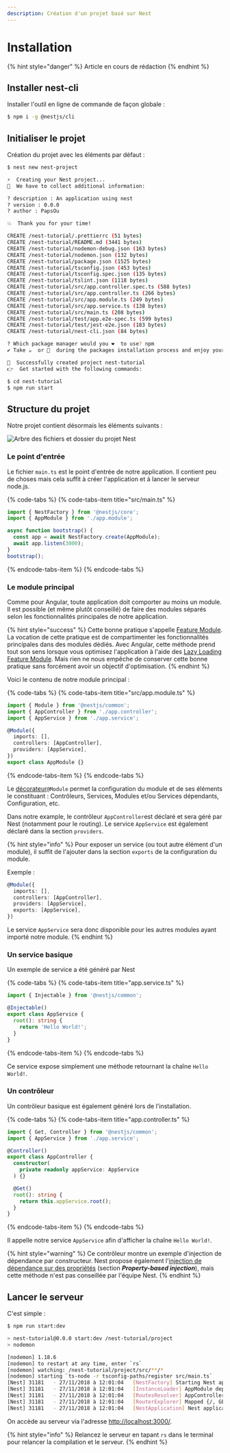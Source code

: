 ```yaml
---
description: Création d'un projet basé sur Nest
---
```


# Installation

{% hint style="danger" %}
Article en cours de rédaction
{% endhint %}

## Installer nest-cli

Installer l'outil en ligne de commande de façon globale :

```bash
$ npm i -g @nestjs/cli
```

## Initialiser le projet

Création du projet avec les éléments par défaut :

```bash
$ nest new nest-project

⚡️  Creating your Nest project...
🙌  We have to collect additional information:

? description : An application using nest
? version : 0.0.0
? author : PapsOu

💥  Thank you for your time!

CREATE /nest-tutorial/.prettierrc (51 bytes)
CREATE /nest-tutorial/README.md (3441 bytes)
CREATE /nest-tutorial/nodemon-debug.json (163 bytes)
CREATE /nest-tutorial/nodemon.json (132 bytes)
CREATE /nest-tutorial/package.json (1525 bytes)
CREATE /nest-tutorial/tsconfig.json (453 bytes)
CREATE /nest-tutorial/tsconfig.spec.json (135 bytes)
CREATE /nest-tutorial/tslint.json (1118 bytes)
CREATE /nest-tutorial/src/app.controller.spec.ts (588 bytes)
CREATE /nest-tutorial/src/app.controller.ts (266 bytes)
CREATE /nest-tutorial/src/app.module.ts (249 bytes)
CREATE /nest-tutorial/src/app.service.ts (138 bytes)
CREATE /nest-tutorial/src/main.ts (208 bytes)
CREATE /nest-tutorial/test/app.e2e-spec.ts (599 bytes)
CREATE /nest-tutorial/test/jest-e2e.json (183 bytes)
CREATE /nest-tutorial/nest-cli.json (84 bytes)

? Which package manager would you ❤️  to use? npm
✔ Take ☕️  or 🍺  during the packages installation process and enjoy your time

🚀  Successfully created project nest-tutorial
👉  Get started with the following commands:

$ cd nest-tutorial
$ npm run start
```

## Structure du projet

Notre projet contient désormais les éléments suivants :

![Arbre des fichiers et dossier du projet Nest](../.gitbook/assets/20181126-215444.png)

### Le point d'entrée

Le fichier `main.ts` est le point d'entrée de notre application. Il contient peu de choses mais cela suffit à créer l'application et à lancer le serveur node.js.

{% code-tabs %}
{% code-tabs-item title="src/main.ts" %}
```typescript
import { NestFactory } from '@nestjs/core';
import { AppModule } from './app.module';

async function bootstrap() {
  const app = await NestFactory.create(AppModule);
  await app.listen(3000);
}
bootstrap();
```
{% endcode-tabs-item %}
{% endcode-tabs %}

### Le module principal

Comme pour Angular, toute application doit comporter au moins un module. Il est possible \(et même plutôt conseillé\) de faire des modules séparés selon les fonctionnalités principales de notre application.

{% hint style="success" %}
Cette bonne pratique s'appelle [Feature Module](https://angular.io/guide/feature-modules). La vocation de cette pratique est de compartimenter les fonctionnalités principales dans des modules dédiés. Avec Angular, cette méthode prend tout son sens lorsque vous optimisez l'application à l'aide des [Lazy Loading Feature Module](https://angular.io/guide/lazy-loading-ngmodules). Mais rien ne nous empêche de conserver cette bonne pratique sans forcément avoir un objectif d'optimisation.
{% endhint %}

Voici le contenu de notre module principal :

{% code-tabs %}
{% code-tabs-item title="src/app.module.ts" %}
```typescript
import { Module } from '@nestjs/common';
import { AppController } from './app.controller';
import { AppService } from './app.service';

@Module({
  imports: [],
  controllers: [AppController],
  providers: [AppService],
})
export class AppModule {}
```
{% endcode-tabs-item %}
{% endcode-tabs %}

Le [décorateur](https://docs.nestjs.com/custom-decorators)`@Module` permet la configuration du module et de ses éléments le constituant : Contrôleurs, Services, Modules et/ou Services dépendants, Configuration, etc.

Dans notre example, le contrôleur `AppController`est déclaré et sera géré par Nest \(notamment pour le routing\). Le service `AppService` est également déclaré dans la section `providers`.

{% hint style="info" %}
Pour exposer un service \(ou tout autre élément d'un module\), il suffit de l'ajouter dans la section `exports` de la configuration du module.

Exemple :

```typescript
@Module({
  imports: [],
  controllers: [AppController],
  providers: [AppService],
  exports: [AppService],
})
```

Le service `AppService` sera donc disponible pour les autres modules ayant importé notre module.
{% endhint %}

### Un service basique

Un exemple de service a été généré par Nest

{% code-tabs %}
{% code-tabs-item title="app.service.ts" %}
```typescript
import { Injectable } from '@nestjs/common';

@Injectable()
export class AppService {
  root(): string {
    return 'Hello World!';
  }
}
```
{% endcode-tabs-item %}
{% endcode-tabs %}

Ce service expose simplement une méthode retournant la chaîne `Hello World!`.

### Un contrôleur

Un contrôleur basique est également généré lors de l'installation.

{% code-tabs %}
{% code-tabs-item title="app.controller.ts" %}
```typescript
import { Get, Controller } from '@nestjs/common';
import { AppService } from './app.service';

@Controller()
export class AppController {
  constructor(
    private readonly appService: AppService
  ) {}

  @Get()
  root(): string {
    return this.appService.root();
  }
}
```
{% endcode-tabs-item %}
{% endcode-tabs %}

Il appelle notre service `AppService` afin d'afficher la chaîne `Hello World!`.

{% hint style="warning" %}
Ce contrôleur montre un exemple d'injection de dépendance par constructeur. Nest propose également l'[injection de dépendance sur des propriétés](https://docs.nestjs.com/providers) \(section _**Property-based injection**_\), mais cette méthode n'est pas conseillée par l'équipe Nest.
{% endhint %}

## Lancer le serveur

C'est simple : 

```bash
$ npm run start:dev

> nest-tutorial@0.0.0 start:dev /nest-tutorial/project
> nodemon

[nodemon] 1.18.6
[nodemon] to restart at any time, enter `rs`
[nodemon] watching: /nest-tutorial/project/src/**/*
[nodemon] starting `ts-node -r tsconfig-paths/register src/main.ts`
[Nest] 31181   - 27/11/2018 à 12:01:04   [NestFactory] Starting Nest application...
[Nest] 31181   - 27/11/2018 à 12:01:04   [InstanceLoader] AppModule dependencies initialized +0ms
[Nest] 31181   - 27/11/2018 à 12:01:04   [RoutesResolver] AppController {/}: +22ms
[Nest] 31181   - 27/11/2018 à 12:01:04   [RouterExplorer] Mapped {/, GET} route +3ms
[Nest] 31181   - 27/11/2018 à 12:01:04   [NestApplication] Nest application successfully started +2ms
```

On accède au serveur via l'adresse [http://localhost:3000/](http://localhost:3000/).

{% hint style="info" %}
Relancez le serveur en tapant `rs` dans le terminal pour relancer la compilation et le serveur.
{% endhint %}

